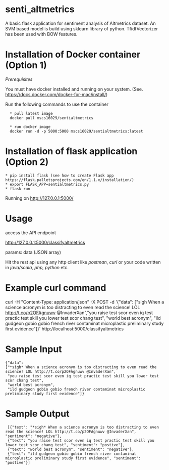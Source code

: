 # senti_altmetrics
A basic flask application for sentiment analysis of Altmetrics dataset. An SVM based model is build using sklearn library of python. TfidfVectorizer has been used with BOW features. 

# Installation of Docker container (Option 1)
*Prerequisites*

You must have docker installed and running on your system. (See. https://docs.docker.com/docker-for-mac/install/)

Run the following commands to use the container

      * pull latest image
      docker pull mscs16029/sentialtmetrics
  
      * run docker image
      docker run -d -p 5000:5000 mscs16029/sentialtmetrics:latest

# Installation of flask application (Option 2)
    * pip install flask (see how to create Flask app https://flask.palletsprojects.com/en/1.1.x/installation/)
    * export FLASK_APP=sentialtmetrics.py
    * flask run
    
   Running on http://127.0.0.1:5000/ 

# Usage
access the API endpoint 
 
 http://127.0.0.1:5000/classifyaltmetrics
 
 params: data (JSON array)

Hit the rest api using any http client like *postman*, *curl* or your code written in *java/scala, php, python* etc. 

# Example curl command

curl -H "Content-Type: application/json" -X POST -d '{"data": ["sigh When a science acronym is too distracting to even read the science! LOL http://t.co/p2OFAgnuwv @InvaderXan","you raise test scor even iq test practic test skill you lower test scor chang test", "world best acronym", "ild gudgeon gobio gobio french river contaminat microplastic preliminary study first evidence"]}' http://localhost:5000/classifyaltmetrics
 
# Sample Input
      
    {"data": 
    ["*sigh* When a science acronym is too distracting to even read the science! LOL http://t.co/p2OFAgnuwv @InvaderXan",
     "you raise test scor even iq test practic test skill you lower test scor chang test", 
     "world best acronym", 
     "ild gudgeon gobio gobio french river contaminat microplastic preliminary study first evidence"]}
# Sample Output
 
     [{"text": "*sigh* When a science acronym is too distracting to even read the science! LOL http://t.co/p2OFAgnuwv @InvaderXan", "sentiment": "negative"}, 
     {"text": "you raise test scor even iq test practic test skill you lower test scor chang test", "sentiment": "postive"},
     {"text": "world best acronym", "sentiment": "negative"}, 
     {"text": "ild gudgeon gobio gobio french river contaminat microplastic preliminary study first evidence", "sentiment": "postive"}]
             

